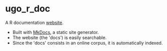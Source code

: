 # ugo_r_doc

A R documentation [website](https://ugoproto.github.io/ugo_r_doc/).

- Built with [MkDocs](http://www.mkdocs.org/), a static site generator.
- The website (the 'docs') is easily searchable.
- Since the 'docs' consists in an online corpus, it is automatically indexed.
